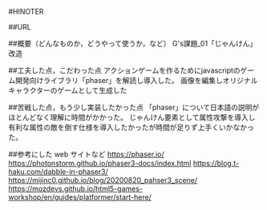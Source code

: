 <!-- readme.md -->

#HINOTER

##URL

##概要（どんなものか，どうやって使うか，など）
G's課題_01「じゃんけん」改造

##工夫した点，こだわった点
アクションゲームを作るためにjavascriptのゲーム開発向けライブラリ「phaser」を解読し導入した。
画像を編集しオリジナルキャラクターのゲームとして生成した

##苦戦した点，もう少し実装したかった点
「phaser」について日本語の説明がほとんどなく理解に時間がかかった。
じゃんけん要素として属性攻撃を導入し有利な属性の敵を倒す仕様を導入したかったが時間が足りず上手くいかなかった。

##参考にした web サイトなど
https://phaser.io/
https://photonstorm.github.io/phaser3-docs/index.html
https://blog.t-haku.com/dabble-in-phaser3/
https://mijinc0.github.io/blog/20200820_pahser3_scene/
https://mozdevs.github.io/html5-games-workshop/en/guides/platformer/start-here/